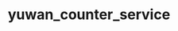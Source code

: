 ---
layout: repo
title: yuwan_counter_service

account: ben7th
desc: yuwan_counter 对应的后端服务，用来保存前端脚本采集到的聊天记录
created: 2015-02-03
updated: 2015-03-03
last-commit: 9d26ab1
type: project
alternative: false

skills: [rails, ruby, mongodb, rails_admin]
threads: false
design-usage: 在斗鱼的几个直播间进行鱼丸/酬勤答谢，并同时采集聊天记录，供后台分析使用。
---